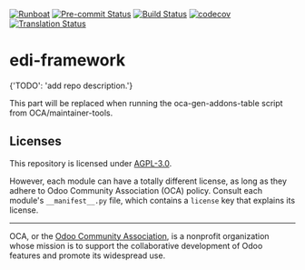 
[![Runboat](https://img.shields.io/badge/runboat-Try%20me-875A7B.png)](https://runboat.odoo-community.org/builds?repo=OCA/edi-framework&target_branch=17.0)
[![Pre-commit Status](https://github.com/OCA/edi-framework/actions/workflows/pre-commit.yml/badge.svg?branch=17.0)](https://github.com/OCA/edi-framework/actions/workflows/pre-commit.yml?query=branch%3A17.0)
[![Build Status](https://github.com/OCA/edi-framework/actions/workflows/test.yml/badge.svg?branch=17.0)](https://github.com/OCA/edi-framework/actions/workflows/test.yml?query=branch%3A17.0)
[![codecov](https://codecov.io/gh/OCA/edi-framework/branch/17.0/graph/badge.svg)](https://codecov.io/gh/OCA/edi-framework)
[![Translation Status](https://translation.odoo-community.org/widgets/edi-framework-17-0/-/svg-badge.svg)](https://translation.odoo-community.org/engage/edi-framework-17-0/?utm_source=widget)

<!-- /!\ do not modify above this line -->

# edi-framework

{'TODO': 'add repo description.'}

<!-- /!\ do not modify below this line -->

<!-- prettier-ignore-start -->

[//]: # (addons)

This part will be replaced when running the oca-gen-addons-table script from OCA/maintainer-tools.

[//]: # (end addons)

<!-- prettier-ignore-end -->

## Licenses

This repository is licensed under [AGPL-3.0](LICENSE).

However, each module can have a totally different license, as long as they adhere to Odoo Community Association (OCA)
policy. Consult each module's `__manifest__.py` file, which contains a `license` key
that explains its license.

----
OCA, or the [Odoo Community Association](http://odoo-community.org/), is a nonprofit
organization whose mission is to support the collaborative development of Odoo features
and promote its widespread use.
